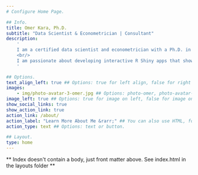 ```yaml
---
# Configure Home Page.

## Info.
title: Omer Kara, Ph.D.
subtitle: "Data Scientist & Econometrician | Consultant"
description: 
    '
    I am a certified data scientist and econometrician with a Ph.D. in economics, specializing in time series and spatial econometrics. With extensive experience in statistics, econometrics, machine learning, and programming in R, Python, and SQL, I develop data-driven solutions that deliver measurable results.
    <br/>
    I am passionate about developing interactive R Shiny apps that showcase data analysis and modeling results in an intuitive and engaging way while effectively communicating insights.
    '

## Options.
text_align_left: true ## Options: true for left align, false for right align.
images:
    - img/photo-avatar-3-omer.jpg ## Options: photo-omer, photo-avatar-1-omer (up to 4 versions).
image_left: true ## Options: true for image on left, false for image on right.
show_social_links: true
show_action_link: true
action_link: /about/
action_label: "Learn More About Me &rarr;" ## You can also use HTML, for example: <i class='fas fa-rocket'></i>.
action_type: text ## Options: text or button.

## Layout.
type: home
---
```


** Index doesn't contain a body, just front matter above. See index.html in the layouts folder **
